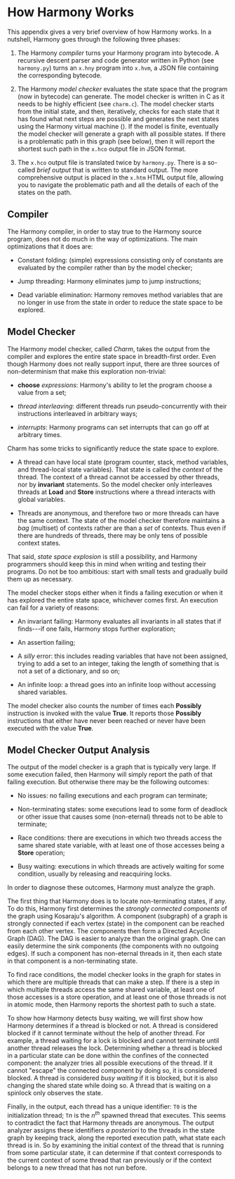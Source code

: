 
# How Harmony Works 

This appendix gives a very brief overview of how Harmony works. In a
nutshell, Harmony goes through the following three phases:

1.  The Harmony *compiler* turns your Harmony program into bytecode. A
    recursive descent parser and code generator written in Python (see
    `harmony.py`) turns an `x.hny` program into `x.hvm`, a JSON file
    containing the corresponding bytecode.

2.  The Harmony *model checker* evaluates the state space that the
    program (now in bytecode) can generate. The model checker is written
    in C as it needs to be highly efficient (see `charm.c`). The model
    checker starts from the initial state, and then, iteratively, checks
    for each state that it has found what next steps are possible and
    generates the next states using the Harmony virtual machine (). If
    the model is finite, eventually the model checker will generate a
    graph with all possible states. If there is a problematic path in
    this graph (see below), then it will report the shortest such path
    in the `x.hco` output file in JSON format.

3.  The `x.hco` output file is translated twice by `harmony.py`. There
    is a so-called *brief output* that is written to standard output.
    The more comprehensive output is placed in the `x.htm` HTML output
    file, allowing you to navigate the problematic path and all the
    details of each of the states on the path.

## Compiler

The Harmony compiler, in order to stay true to the Harmony source
program, does not do much in the way of optimizations. The main
optimizations that it does are:

-   Constant folding: (simple) expressions consisting only of constants
    are evaluated by the compiler rather than by the model checker;

-   Jump threading: Harmony eliminates jump to jump instructions;

-   Dead variable elimination: Harmony removes method variables that are
    no longer in use from the state in order to reduce the state space
    to be explored.

## Model Checker

The Harmony model checker, called *Charm*, takes the output from the
compiler and explores the entire state space in breadth-first order.
Even though Harmony does not really support input, there are three
sources of non-determinism that make this exploration non-trivial:

-   **choose** *expressions*: Harmony's ability to let the program
    choose a value from a set;

-   *thread interleaving*: different threads run pseudo-concurrently
    with their instructions interleaved in arbitrary ways;

-   *interrupts*: Harmony programs can set interrupts that can go off at
    arbitrary times.

Charm has some tricks to significantly reduce the state space to
explore.

-   A thread can have local state (program counter, stack, method
    variables, and thread-local state variables). That state is called
    the *context* of the thread. The context of a thread cannot be
    accessed by other threads, nor by **invariant** statements. So the
    model checker only interleaves threads at **Load** and **Store**
    instructions where a thread interacts with global variables.

-   Threads are anonymous, and therefore two or more threads can have
    the same context. The state of the model checker therefore maintains
    a *bag* (multiset) of contexts rather are than a *set* of contexts.
    Thus even if there are hundreds of threads, there may be only tens
    of possible context states.

That said, *state space explosion* is still a possibility, and Harmony
programmers should keep this in mind when writing and testing their
programs. Do not be too ambitious: start with small tests and gradually
build them up as necessary.

The model checker stops either when it finds a failing execution or when
it has explored the entire state space, whichever comes first. An
execution can fail for a variety of reasons:

-   An invariant failing: Harmony evaluates all invariants in all states
    that if finds---if one fails, Harmony stops further exploration;

-   An assertion failing;

-   A *silly* error: this includes reading variables that have not been
    assigned, trying to add a set to an integer, taking the length of
    something that is not a set of a dictionary, and so on;

-   An infinite loop: a thread goes into an infinite loop without
    accessing shared variables.

The model checker also counts the number of times each **Possibly**
instruction is invoked with the value **True**. It reports those
**Possibly** instructions that either have never been reached or never
have been executed with the value **True**.

## Model Checker Output Analysis

The output of the model checker is a graph that is typically very large.
If some execution failed, then Harmony will simply report the path of
that failing execution. But otherwise there may be the following
outcomes:

-   No issues: no failing executions and each program can terminate;

-   Non-terminating states: some executions lead to some form of
    deadlock or other issue that causes some (non-eternal) threads not
    to be able to terminate;

-   Race conditions: there are executions in which two threads access
    the same shared state variable, with at least one of those accesses
    being a **Store** operation;

-   Busy waiting: executions in which threads are actively waiting for
    some condition, usually by releasing and reacquiring locks.

In order to diagnose these outcomes, Harmony must analyze the graph.

The first thing that Harmony does is to locate non-terminating states,
if any. To do this, Harmony first determines the *strongly connected
components* of the graph using Kosaraju's algorithm. A component
(subgraph) of a graph is strongly connected if each vertex (state) in
the component can be reached from each other vertex. The components then
form a Directed Acyclic Graph (DAG). The DAG is easier to analyze than
the original graph. One can easily determine the sink components (the
components with no outgoing edges). If such a component has non-eternal
threads in it, then each state in that component is a non-terminating
state.

To find race conditions, the model checker looks in the graph for states
in which there are multiple threads that can make a step. If there is a
step in which multiple threads access the same shared variable, at least
one of those accesses is a store operation, and at least one of those
threads is not in atomic mode, then Harmony reports the shortest path to
such a state.

To show how Harmony detects busy waiting, we will first show how Harmony
determines if a thread is blocked or not. A thread is considered blocked
if it cannot terminate without the help of another thread. For example,
a thread waiting for a lock is blocked and cannot terminate until
another thread releases the lock. Determining whether a thread is
blocked in a particular state can be done within the confines of the
connected component: the analyzer tries all possible executions of the
thread. If it cannot "escape" the connected component by doing so, it is
considered blocked. A thread is considered *busy waiting* if it is
blocked, but it is also changing the shared state while doing so. A
thread that is waiting on a spinlock only observes the state.

Finally, in the output, each thread has a unique identifier: `T0` is the
initialization thread; `T`$n$ is the $n^{th}$ spawned thread that
executes. This seems to contradict the fact that Harmony threads are
anonymous. The output analyzer assigns these identifiers *a posteriori*
to the threads in the state graph by keeping track, along the reported
execution path, what state each thread is in. So by examining the
initial context of the thread that is running from some particular
state, it can determine if that context corresponds to the current
context of some thread that ran previously or if the context belongs to
a new thread that has not run before.
